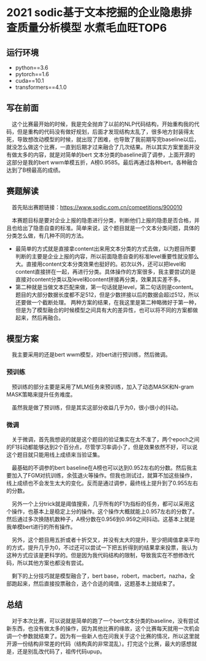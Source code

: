 # 2021 sodic基于文本挖掘的企业隐患排查质量分析模型 水煮毛血旺TOP6

## 运行环境
- python==3.6
- pytorch==1.6
- cuda==10.1
- transformers==4.1.0

## 写在前面
&#8195;这个比赛最开始的时候，我是完全抛弃了以前的NLP代码结构，开始重构我的代码，但是重构的代码没有做好规划，后面才发现结构太乱了，很多地方封装得太死，导致想改动模型的时候，就出现了困难，也导致了我前期写完baseline以后，就没怎么做这个比赛，一直到后期才过来融合了几次结果。所以其实方案里面并没有做太多的内容，就是对简单的bert 文本分类的baseline调了调参，上面开源的这部分是我的bert wwm单模五折，A榜0.9585。最后再通过各种bert，各种融合达到了B榜最高的成绩。

## 赛题解读
&#8195;首先贴出赛题链接：https://www.sodic.com.cn/competitions/900010

&#8195;本赛题目标是要对企业上报的隐患进行分类，判断他们上报的隐患是否合格，并且也给出了隐患自查的标准。简单来说，这个题目就是一个文本分类问题，具体的分类怎么做，有几种不同的方法。
- 最简单的方式就是直接拿content出来用文本分类的方式去做，以为题目所要判断的主要是企业上报的内容，所以前面隐患自查的标准level重要性就没那么大。直接用content文本分类效果也挺好的。初次以外，还可以把level和content直接拼在一起，再进行分类。具体操作的方案很多，我主要尝试的是直接对content分类以及level和content拼接再分类，效果其实差不多。
- 第二种就是当做文本匹配来做，第一句话就是level，第二句话则是content。题目的大部分数据长度都不足512，但是少数拼接以后的数据会超过512，所以还要做一个截断处理。
两种方案的结果，在我这里是第二种略微好于第一种，但是为了模型融合的时候模型之间具有大的差异性，也可以将不同的方案都做起来，然后再融合。

## 模型方案
&#8195;我主要采用的还是bert wwm模型，对bert进行预训练，然后微调。
### 预训练
&#8195;预训练的部分主要是采用了MLM任务来预训练，加入了动态MASK和N-gram MASK策略来提升任务难度。

&#8195;虽然我是做了预训练，但是其实这部分收益几乎为0，很小很小的抖动。

### 微调
&#8195;关于微调，首先我想说的就是这个题目的验证集实在太不准了，两个epoch之间的F1抖动都能够达到2个百分点，尽管学习率调小了，但是效果依然不好，可以说这个题目就只能用线上成绩来当验证集。

&#8195;最基础的不调参的bert baseline在A榜也可以达到0.952左右的分数。然后我主要加入了FGM对抗训练，余弦退火等操作。但我也测试过，就算不加这些操作，线上成绩也不会发生太大的变化。反而是通过调参，最终线上提升到了0.955左右的分数。

&#8195;另外一个上分trick就是阈值搜索，几乎所有的F1为指标的任务，都可以采用这个操作，也基本上是稳定上分的操作。这个操作大概就能上0.957左右的分数了。然后通过多次换随机数种子，A榜分数在0.956到0.959之间抖动。这基本上就是我单模bert进行的所有操作。

&#8195;另外，这个题目用五折或者十折交叉，并没有太大的提升，至少把阈值拿来平均的方式，提升几乎为0，不过还可以尝试一下把五折得到的结果拿来投票，我认为这种方式应该是更科学的。但是因为我代码结构的限制，导致我实在不想修改代码，所以其他方案也都没有尝试。

&#8195;剩下的上分技巧就是模型融合了，bert base，robert，macbert，nazha，全部跑起来，然后直接投票融合，选个合适的阈值，这题基本上就结束了。

## 总结
&#8195;对于本次比赛，可以说就是简单的跑了一个bert文本分类的baseline，没有尝试新东西，也没有做太多的操作，因为其他比赛的缘故，这个比赛每天就用一次机会调一个参数就结束了。因为有一些新人也在问我关于这个比赛的情况，所以这里就开源一份结构非常差的代码（结构真的非常混乱）。打完这个比赛，最大的感想就是，还是别乱改代码了，祖传代码upup。

